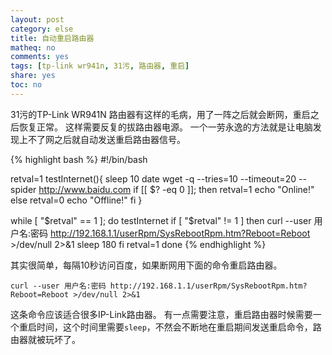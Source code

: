 ```yaml
---
layout: post
category: else
title: 自动重启路由器
matheq: no
comments: yes
tags: [tp-link wr941n, 31污, 路由器, 重启]
share: yes
toc: no
---
```


31污的TP-Link WR941N 路由器有这样的毛病，用了一阵之后就会断网，重启之后恢复正常。
这样需要反复的拔路由器电源。
一个一劳永逸的方法就是让电脑发现上不了网之后就自动发送重启路由器信号。

{% highlight bash %}
#!/bin/bash

retval=1
testInternet(){
    sleep 10
    date
    wget -q --tries=10 --timeout=20 --spider http://www.baidu.com
    if [[ $? -eq 0 ]]; then
            retval=1
            echo "Online!"
    else
            retval=0
            echo "Offline!"
    fi
}

while [ "$retval" == 1 ]; do
    testInternet
    if [ "$retval" != 1 ]
    then
        curl --user 用户名:密码 http://192.168.1.1/userRpm/SysRebootRpm.htm?Reboot=Reboot >/dev/null 2>&1
        sleep 180
    fi
    retval=1
done
{% endhighlight %}

其实很简单，每隔10秒访问百度，如果断网用下面的命令重启路由器。

	curl --user 用户名:密码 http://192.168.1.1/userRpm/SysRebootRpm.htm?Reboot=Reboot >/dev/null 2>&1

这条命令应该适合很多IP-Link路由器。
有一点需要注意，重启路由器时候需要一个重启时间，这个时间里需要`sleep`，不然会不断地在重启期间发送重启命令，路由器就被玩坏了。
